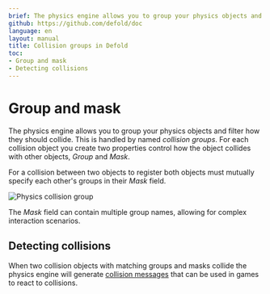```yaml
---
brief: The physics engine allows you to group your physics objects and filter how they should collide.
github: https://github.com/defold/doc
language: en
layout: manual
title: Collision groups in Defold
toc:
- Group and mask
- Detecting collisions
---
```


# Group and mask

The physics engine allows you to group your physics objects and filter how they should collide. This is handled by named _collision groups_. For each collision object you create two properties control how the object collides with other objects, *Group* and *Mask*.

For a collision between two objects to register both objects must mutually specify each other's groups in their *Mask* field.

![Physics collision group](../images/physics/collision_group.png)

The *Mask* field can contain multiple group names, allowing for complex interaction scenarios.

## Detecting collisions
When two collision objects with matching groups and masks collide the physics engine will generate [collision messages](/manuals/physics-messages) that can be used in games to react to collisions.